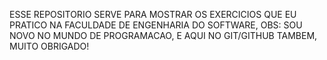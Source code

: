 ESSE REPOSITORIO SERVE PARA MOSTRAR OS EXERCICIOS QUE EU PRATICO NA FACULDADE DE ENGENHARIA DO SOFTWARE, OBS: SOU NOVO NO MUNDO DE PROGRAMACAO, E AQUI NO GIT/GITHUB TAMBEM, MUITO OBRIGADO!
